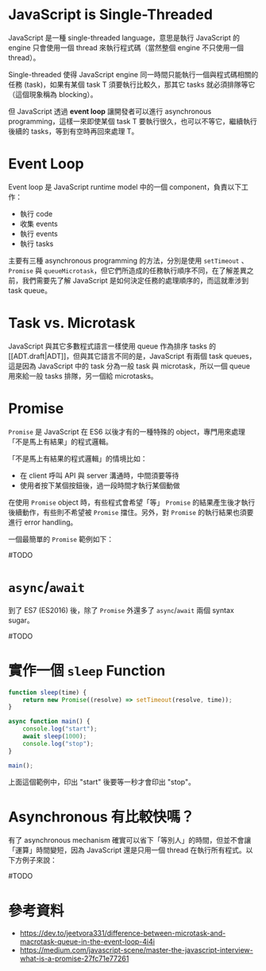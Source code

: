 # JavaScript is Single-Threaded

JavaScript 是一種 single-threaded language，意思是執行 JavaScript 的 engine 只會使用一個 thread 來執行程式碼（當然整個 engine 不只使用一個 thread）。

Single-threaded 使得 JavaScript engine 同一時間只能執行一個與程式碼相關的任務 (task)，如果有某個 task T 須要執行比較久，那其它 tasks 就必須排隊等它（這個現象稱為 blocking）。

但 JavaScript 透過 **event loop** 讓開發者可以進行 asynchronous programming，這樣一來即使某個 task T 要執行很久，也可以不等它，繼續執行後續的 tasks，等到有空時再回來處理 T。

# Event Loop

Event loop 是 JavaScript runtime model 中的一個 component，負責以下工作：

- 執行 code
- 收集 events
- 執行 events
- 執行 tasks

主要有三種 asynchronous programming 的方法，分別是使用 `setTimeout` 、`Promise` 與 `queueMicrotask`，但它們所造成的任務執行順序不同，在了解差異之前，我們需要先了解 JavaScript 是如何決定任務的處理順序的，而這就牽涉到 task queue。

# Task vs. Microtask

JavaScript 與其它多數程式語言一樣使用 queue 作為排序 tasks 的 [[ADT.draft|ADT]]，但與其它語言不同的是，JavaScript 有兩個 task queues，這是因為 JavaScript 中的 task 分為一般 task 與 microtask，所以一個 queue 用來給一般 tasks 排隊，另一個給 microtasks。



# Promise

`Promise` 是 JavaScript 在 ES6 以後才有的一種特殊的 object，專門用來處理「不是馬上有結果」的程式邏輯。

「不是馬上有結果的程式邏輯」的情境比如：

- 在 client 呼叫 API 與 server 溝通時，中間須要等待
- 使用者按下某個按鈕後，過一段時間才執行某個動做

在使用 `Promise` object 時，有些程式會希望「等」 `Promise` 的結果產生後才執行後續動作，有些則不希望被 `Promise` 擋住。另外，對 `Promise` 的執行結果也須要進行 error handling。

一個最簡單的 `Promise` 範例如下：

#TODO 

# `async`/`await`

到了 ES7 (ES2016) 後，除了 `Promise` 外還多了 `async`/`await` 兩個 syntax sugar。

#TODO 

# 實作一個 `sleep` Function

```JavaScript
function sleep(time) {
    return new Promise((resolve) => setTimeout(resolve, time));
}

async function main() {
    console.log("start");
    await sleep(1000);
    console.log("stop");
}

main();
```

上面這個範例中，印出 "start" 後要等一秒才會印出 "stop"。

# Asynchronous 有比較快嗎？

有了 asynchronous mechanism 確實可以省下「等別人」的時間，但並不會讓「運算」時間變短，因為 JavaScript 還是只用一個 thread 在執行所有程式。以下方例子來說：

#TODO 

# 參考資料

- <https://dev.to/jeetvora331/difference-between-microtask-and-macrotask-queue-in-the-event-loop-4i4i>
- <https://medium.com/javascript-scene/master-the-javascript-interview-what-is-a-promise-27fc71e77261>
